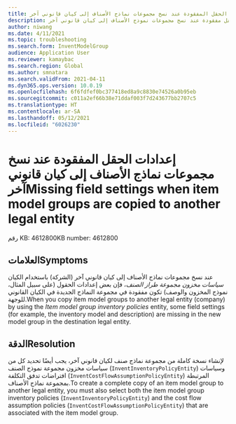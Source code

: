 ```yaml
---
title: إعدادات الحقل المفقودة عند نسخ مجموعات نماذج الأصناف إلى كيان قانوني آخر
description: إعدادات الحقل مفقودة عند نسخ مجموعات نموذج الأصناف إلى كيان قانوني آخر.
author: niwang
ms.date: 4/11/2021
ms.topic: troubleshooting
ms.search.form: InventModelGroup
audience: Application User
ms.reviewer: kamaybac
ms.search.region: Global
ms.author: smnatara
ms.search.validFrom: 2021-04-11
ms.dyn365.ops.version: 10.0.19
ms.openlocfilehash: 6f6fdfef0bc377418ed8a9c8830e74526a0b95eb
ms.sourcegitcommit: c011a2ef66b38e71ddaf003f7d243677bb2707c5
ms.translationtype: HT
ms.contentlocale: ar-SA
ms.lasthandoff: 05/12/2021
ms.locfileid: "6026230"
---
```

# <a name="missing-field-settings-when-item-model-groups-are-copied-to-another-legal-entity"></a><span data-ttu-id="f010d-103">إعدادات الحقل المفقودة عند نسخ مجموعات نماذج الأصناف إلى كيان قانوني آخر</span><span class="sxs-lookup"><span data-stu-id="f010d-103">Missing field settings when item model groups are copied to another legal entity</span></span>

<span data-ttu-id="f010d-104">رقم KB: 4612800</span><span class="sxs-lookup"><span data-stu-id="f010d-104">KB number: 4612800</span></span>

## <a name="symptoms"></a><span data-ttu-id="f010d-105">العلامات</span><span class="sxs-lookup"><span data-stu-id="f010d-105">Symptoms</span></span>

<span data-ttu-id="f010d-106">عند نسخ مجموعات نماذج الأصناف إلى كيان قانوني آخر (الشركة) باستخدام الكيان *سياسات مخزون مجموعة طراز الصنف*، فإن بعض إعدادات الحقول (على سبيل المثال، نموذج المخزون والوصف) تكون مفقودة في مجموعة النماذج الجديدة في الكيان القانوني للوجهة.</span><span class="sxs-lookup"><span data-stu-id="f010d-106">When you copy item model groups to another legal entity (company) by using the *Item model group inventory policies* entity, some field settings (for example, the inventory model and description) are missing in the new model group in the destination legal entity.</span></span>

## <a name="resolution"></a><span data-ttu-id="f010d-107">الدقة</span><span class="sxs-lookup"><span data-stu-id="f010d-107">Resolution</span></span>

<span data-ttu-id="f010d-108">لإنشاء نسخة كاملة من مجموعة نماذج صنف لكيان قانوني آخر، يجب أيضًا تحديد كل من سياسات مخزون مجموعة نموذج الصنف (`InventInventoryPolicyEntity`) وسياسات افتراضات تدفق التكلفة (`InventCostFlowAssumptionPolicyEntity`) المرتبطة بمجموعة نماذج الأصناف.</span><span class="sxs-lookup"><span data-stu-id="f010d-108">To create a complete copy of an item model group to another legal entity, you must also select both the item model group inventory policies (`InventInventoryPolicyEntity`) and the cost flow assumption policies (`InventCostFlowAssumptionPolicyEntity`) that are associated with the item model group.</span></span>
